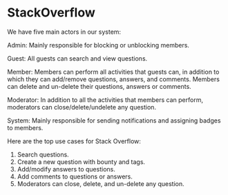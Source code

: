 # StackOverflow

We have five main actors in our system:

Admin: Mainly responsible for blocking or unblocking members.

Guest: All guests can search and view questions.

Member: Members can perform all activities that guests can, in addition to which they can add/remove questions, answers, and comments. Members can delete and un-delete their questions, answers or comments.

Moderator: In addition to all the activities that members can perform, moderators can close/delete/undelete any question.

System: Mainly responsible for sending notifications and assigning badges to members.

Here are the top use cases for Stack Overflow:
1) Search questions.
2) Create a new question with bounty and tags.
3) Add/modify answers to questions.
4) Add comments to questions or answers.
5) Moderators can close, delete, and un-delete any question.
